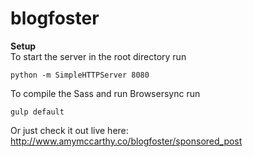 # blogfoster

**Setup**<br/>
To start the server in the root directory run
```
python -m SimpleHTTPServer 8080
```
To compile the Sass and run Browsersync run
```
gulp default
```

Or just check it out live here: http://www.amymccarthy.co/blogfoster/sponsored_post
